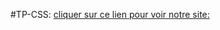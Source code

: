 #TP-CSS:
<a href="https://shinyboy21.github.io/CSS/Page_a.html">cliquer sur ce lien pour voir notre site:</a>
